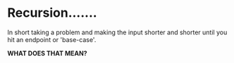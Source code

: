 # Recursion.......

In short taking a problem and making the input shorter and shorter until you hit an endpoint or 'base-case'.

**WHAT DOES THAT MEAN?**
